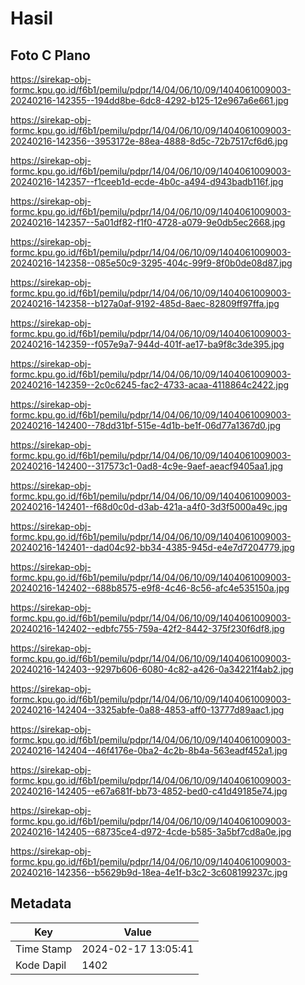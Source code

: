 # Hasil

## Foto C Plano

https://sirekap-obj-formc.kpu.go.id/f6b1/pemilu/pdpr/14/04/06/10/09/1404061009003-20240216-142355--194dd8be-6dc8-4292-b125-12e967a6e661.jpg

https://sirekap-obj-formc.kpu.go.id/f6b1/pemilu/pdpr/14/04/06/10/09/1404061009003-20240216-142356--3953172e-88ea-4888-8d5c-72b7517cf6d6.jpg

https://sirekap-obj-formc.kpu.go.id/f6b1/pemilu/pdpr/14/04/06/10/09/1404061009003-20240216-142357--f1ceeb1d-ecde-4b0c-a494-d943badb116f.jpg

https://sirekap-obj-formc.kpu.go.id/f6b1/pemilu/pdpr/14/04/06/10/09/1404061009003-20240216-142357--5a01df82-f1f0-4728-a079-9e0db5ec2668.jpg

https://sirekap-obj-formc.kpu.go.id/f6b1/pemilu/pdpr/14/04/06/10/09/1404061009003-20240216-142358--085e50c9-3295-404c-99f9-8f0b0de08d87.jpg

https://sirekap-obj-formc.kpu.go.id/f6b1/pemilu/pdpr/14/04/06/10/09/1404061009003-20240216-142358--b127a0af-9192-485d-8aec-82809ff97ffa.jpg

https://sirekap-obj-formc.kpu.go.id/f6b1/pemilu/pdpr/14/04/06/10/09/1404061009003-20240216-142359--f057e9a7-944d-401f-ae17-ba9f8c3de395.jpg

https://sirekap-obj-formc.kpu.go.id/f6b1/pemilu/pdpr/14/04/06/10/09/1404061009003-20240216-142359--2c0c6245-fac2-4733-acaa-4118864c2422.jpg

https://sirekap-obj-formc.kpu.go.id/f6b1/pemilu/pdpr/14/04/06/10/09/1404061009003-20240216-142400--78dd31bf-515e-4d1b-be1f-06d77a1367d0.jpg

https://sirekap-obj-formc.kpu.go.id/f6b1/pemilu/pdpr/14/04/06/10/09/1404061009003-20240216-142400--317573c1-0ad8-4c9e-9aef-aeacf9405aa1.jpg

https://sirekap-obj-formc.kpu.go.id/f6b1/pemilu/pdpr/14/04/06/10/09/1404061009003-20240216-142401--f68d0c0d-d3ab-421a-a4f0-3d3f5000a49c.jpg

https://sirekap-obj-formc.kpu.go.id/f6b1/pemilu/pdpr/14/04/06/10/09/1404061009003-20240216-142401--dad04c92-bb34-4385-945d-e4e7d7204779.jpg

https://sirekap-obj-formc.kpu.go.id/f6b1/pemilu/pdpr/14/04/06/10/09/1404061009003-20240216-142402--688b8575-e9f8-4c46-8c56-afc4e535150a.jpg

https://sirekap-obj-formc.kpu.go.id/f6b1/pemilu/pdpr/14/04/06/10/09/1404061009003-20240216-142402--edbfc755-759a-42f2-8442-375f230f6df8.jpg

https://sirekap-obj-formc.kpu.go.id/f6b1/pemilu/pdpr/14/04/06/10/09/1404061009003-20240216-142403--9297b606-6080-4c82-a426-0a34221f4ab2.jpg

https://sirekap-obj-formc.kpu.go.id/f6b1/pemilu/pdpr/14/04/06/10/09/1404061009003-20240216-142404--3325abfe-0a88-4853-aff0-13777d89aac1.jpg

https://sirekap-obj-formc.kpu.go.id/f6b1/pemilu/pdpr/14/04/06/10/09/1404061009003-20240216-142404--46f4176e-0ba2-4c2b-8b4a-563eadf452a1.jpg

https://sirekap-obj-formc.kpu.go.id/f6b1/pemilu/pdpr/14/04/06/10/09/1404061009003-20240216-142405--e67a681f-bb73-4852-bed0-c41d49185e74.jpg

https://sirekap-obj-formc.kpu.go.id/f6b1/pemilu/pdpr/14/04/06/10/09/1404061009003-20240216-142405--68735ce4-d972-4cde-b585-3a5bf7cd8a0e.jpg

https://sirekap-obj-formc.kpu.go.id/f6b1/pemilu/pdpr/14/04/06/10/09/1404061009003-20240216-142356--b5629b9d-18ea-4e1f-b3c2-3c608199237c.jpg


## Metadata

| Key        | Value               |
| ---------- | ------------------- |
| Time Stamp | 2024-02-17 13:05:41 |
| Kode Dapil | 1402                |



